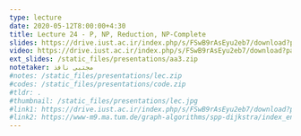 ```yaml
---
type: lecture
date: 2020-05-12T8:00:00+4:30
title: Lecture 24 - P, NP, Reduction, NP-Complete
slides: https://drive.iust.ac.ir/index.php/s/FSwB9rAsEyu2eb7/download?path=%2FSlides&files=S24.pdf
video: https://drive.iust.ac.ir/index.php/s/FSwB9rAsEyu2eb7/download?path=%2FVideos&files=S24.mp4
ext_slides: /static_files/presentations/aa3.zip
notetaker: مجتبی نافذ
#notes: /static_files/presentations/lec.zip
#codes: /static_files/presentations/code.zip
#tldr: .
#thumbnail: /static_files/presentations/lec.jpg
#link1: https://drive.iust.ac.ir/index.php/s/FSwB9rAsEyu2eb7/download?path=%2FMaterial&files=Simplex_Cengage.pdf
#link2: https://www-m9.ma.tum.de/graph-algorithms/spp-dijkstra/index_en.html
---
```

